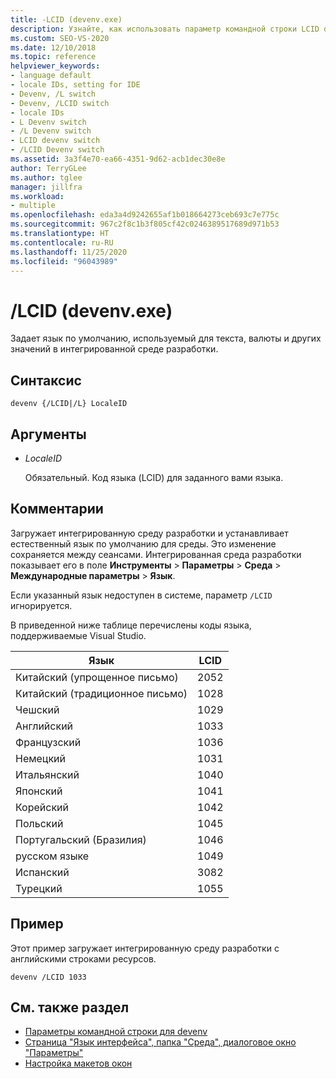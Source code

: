 ```yaml
---
title: -LCID (devenv.exe)
description: Узнайте, как использовать параметр командной строки LCID devenv, чтобы задать язык по умолчанию, используемый для текста, валюты и других значений в интегрированной среде разработки.
ms.custom: SEO-VS-2020
ms.date: 12/10/2018
ms.topic: reference
helpviewer_keywords:
- language default
- locale IDs, setting for IDE
- Devenv, /L switch
- Devenv, /LCID switch
- locale IDs
- L Devenv switch
- /L Devenv switch
- LCID devenv switch
- /LCID Devenv switch
ms.assetid: 3a3f4e70-ea66-4351-9d62-acb1dec30e8e
author: TerryGLee
ms.author: tglee
manager: jillfra
ms.workload:
- multiple
ms.openlocfilehash: eda3a4d9242655af1b018664273ceb693c7e775c
ms.sourcegitcommit: 967c2f8c1b3f805cf42c0246389517689d971b53
ms.translationtype: HT
ms.contentlocale: ru-RU
ms.lasthandoff: 11/25/2020
ms.locfileid: "96043989"
---
```

# <a name="lcid-devenvexe"></a>/LCID (devenv.exe)

Задает язык по умолчанию, используемый для текста, валюты и других значений в интегрированной среде разработки.

## <a name="syntax"></a>Синтаксис

```shell
devenv {/LCID|/L} LocaleID
```

## <a name="arguments"></a>Аргументы

- *LocaleID*

  Обязательный. Код языка (LCID) для заданного вами языка.

## <a name="remarks"></a>Комментарии

Загружает интегрированную среду разработки и устанавливает естественный язык по умолчанию для среды. Это изменение сохраняется между сеансами. Интегрированная среда разработки показывает его в поле **Инструменты** > **Параметры** > **Среда** > **Международные параметры** > **Язык**.

Если указанный язык недоступен в системе, параметр `/LCID` игнорируется.

В приведенной ниже таблице перечислены коды языка, поддерживаемые Visual Studio.

|Язык|LCID|
|--------------|----------|
|Китайский (упрощенное письмо)|2052|
|Китайский (традиционное письмо)|1028|
|Чешский|1029|
|Английский|1033|
|Французский|1036|
|Немецкий|1031|
|Итальянский|1040|
|Японский|1041|
|Корейский|1042|
|Польский|1045|
|Португальский (Бразилия)|1046|
|русском языке|1049|
|Испанский|3082|
|Турецкий|1055

## <a name="example"></a>Пример

Этот пример загружает интегрированную среду разработки с английскими строками ресурсов.

```shell
devenv /LCID 1033
```

## <a name="see-also"></a>См. также раздел

- [Параметры командной строки для devenv](../../ide/reference/devenv-command-line-switches.md)
- [Страница "Язык интерфейса", папка "Среда", диалоговое окно "Параметры"](../../ide/reference/international-settings-environment-options-dialog-box.md)
- [Настройка макетов окон](../../ide/customizing-window-layouts-in-visual-studio.md)
